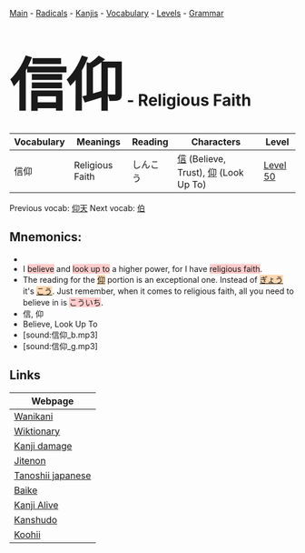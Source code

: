 <style> bigfont {font-size: 100px}</style>
[Main](../README.md) -
[Radicals](../radicals.md) -
[Kanjis](../kanjis.md) -
[Vocabulary](../vocabulary.md) -
[Levels](../levels.md) -
[Grammar](../grammar.md)
# <bigfont> 信仰</bigfont> - Religious Faith 

| Vocabulary | Meanings | Reading | Characters | Level |
| --- | --- | --- | --- | --- |
| 信仰 | Religious Faith | しんこう |  [信](../kanjis/信.md) (Believe, Trust), [仰](../kanjis/仰.md) (Look Up To) | [Level 50](../levels/wk_level50.md) |

Previous vocab: [仰天](仰天.md) Next vocab: [伯](伯.md) 

## Mnemonics:

* 
* I <span style="background-color:#ffcccb"> believe</span> and <span style="background-color:#ffcccb"> look up to</span> a higher power, for I have <span style="background-color:#ffcccb"> religious faith</span>.
* The reading for the <span style="background-color:#fed8b1"> [仰](https://jisho.org/search/仰)</span> portion is an exceptional one. Instead of <span style="background-color:#fed8b1"> [ぎょう](https://jisho.org/search/ぎょう)</span> it's <span style="background-color:#fed8b1"> [こう](https://jisho.org/search/こう)</span>. Just remember, when it comes to religious faith, all you need to believe in is <span style="background-color:#ffcccb"> こういち</span>.
* 信, 仰
* Believe, Look Up To
* [sound:信仰_b.mp3]
* [sound:信仰_g.mp3]


## Links 

| Webpage |
| --- |
| [Wanikani          ](https://www.wanikani.com/kanji/信仰) |
| [Wiktionary        ](https://en.wiktionary.org/wiki/信仰) |
| [Kanji damage      ](http://www.kanjidamage.com/kanji/search?utf8=✓&q=信仰) |
| [Jitenon           ](https://jitenon.com/kanji/信仰) |
| [Tanoshii japanese ](https://www.tanoshiijapanese.com/dictionary/kanji.cfm?k=信仰) |
| [Baike             ](https://baike.baidu.com/item/信仰) |
| [Kanji Alive       ](https://app.kanjialive.com/信仰) |
| [Kanshudo          ](https://www.kanshudo.com/searchmn?q=信仰) |
| [Koohii            ](https://kanji.koohii.com/study/kanji/信仰) |
